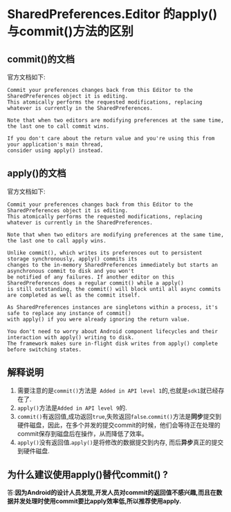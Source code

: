 # SharedPreferences.Editor 的apply()与commit()方法的区别 #

## commit()的文档  ##


官方文档如下:

	Commit your preferences changes back from this Editor to the SharedPreferences object it is editing. 
	This atomically performs the requested modifications, replacing whatever is currently in the SharedPreferences.
	
	Note that when two editors are modifying preferences at the same time, the last one to call commit wins.
	
	If you don't care about the return value and you're using this from your application's main thread,
	consider using apply() instead.


## apply()的文档 ##


官方文档如下:

	Commit your preferences changes back from this Editor to the SharedPreferences object it is editing.
	This atomically performs the requested modifications, replacing whatever is currently in the SharedPreferences.
	
	Note that when two editors are modifying preferences at the same time, the last one to call apply wins.
	
	Unlike commit(), which writes its preferences out to persistent storage synchronously, apply() commits its 
	changes to the in-memory SharedPreferences immediately but starts an asynchronous commit to disk and you won't
	be notified of any failures. If another editor on this SharedPreferences does a regular commit() while a apply() 
	is still outstanding, the commit() will block until all async commits are completed as well as the commit itself.
	
	As SharedPreferences instances are singletons within a process, it's safe to replace any instance of commit()
	with apply() if you were already ignoring the return value.
	
	You don't need to worry about Android component lifecycles and their interaction with apply() writing to disk.
	The framework makes sure in-flight disk writes from apply() complete before switching states.


## 解释说明 ##


1. 需要注意的是`commit()`方法是`
Added in API level 1`的,也就是`sdk1`就已经存在了.
2. `apply()`方法是`Added in API level 9`的.
3. `commit()`有返回值,成功返回`true`,失败返回`false`.`commit()`方法是**同步**提交到硬件磁盘，因此，在多个并发的提交commit的时候，他们会等待正在处理的commit保存到磁盘后在操作，从而降低了效率。
4. `apply()`没有返回值.`apply()`是将修改的数据提交到内存, 而后**异步**真正的提交到硬件磁盘.

## 为什么建议使用apply()替代commit() ? ##

答:**因为Android的设计人员发现,开发人员对commit的返回值不感兴趣,而且在数据并发处理时使用commit要比apply效率低,所以推荐使用apply.**


